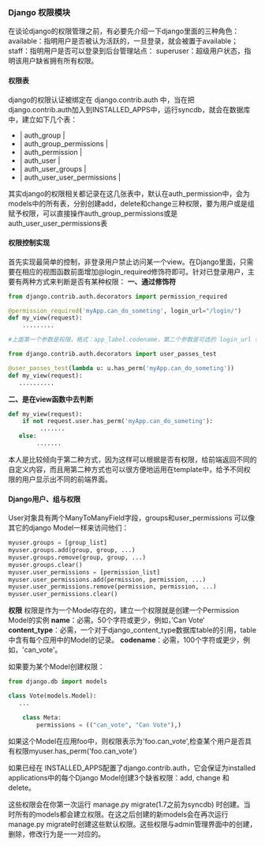 ### Django 权限模块

在谈论django的权限管理之前，有必要先介绍一下django里面的三种角色：
available：指明用户是否被认为活跃的，一旦登录，就会被置于available；
staff：指明用户是否可以登录到后台管理站点：
superuser：超级用户状态，指明该用户缺省拥有所有权限。

#### 权限表
django的权限认证被绑定在 django.contrib.auth 中，当在把django.contrib.auth加入到INSTALLED_APPS中，运行syncdb，就会在数据库中，建立如下几个表：

+ | auth_group |
+ | auth_group_permissions |
+ | auth_permission |
+ | auth_user |
+ | auth_user_groups |
+ | auth_user_user_permissions |

其实django的权限相关都记录在这几张表中，默认在auth_permission中，会为models中的所有表，分别创建add，delete和change三种权限，要为用户或是组赋予权限，可以直接操作auth_group_permissions或是auth_user_user_permissions表

#### 权限控制实现
首先实现最简单的控制，非登录用户禁止访问某一个view。在Django里面，只需要在相应的视图函数前面增加@login_required修饰符即可。针对已登录用户，主要有两种方式来判断是否有某种权限：
**一、通过修饰符**
```python
from django.contrib.auth.decorators import permission_required

@permission_required('myApp.can_do_someting', login_url="/login/")  
def my_view(request):
    .........

#上面第一个参数是权限，格式：app_label.codename，第二个参数是可选的 login_url 参数，这个参数让你指定登录页面的 URL （缺省为 settings.LOGIN_URL ）。

from django.contrib.auth.decorators import user_passes_test

@user_passes_test(lambda u: u.has_perm('myApp.can_do_someting'))
def my_view(request):
   ..........
```

**二、是在view函数中去判断**
```python
def my_view(request):
    if not request.user.has_perm('myApp.can_do_someting'):
         .......
   else:
        .......
```

本人是比较倾向于第二种方式，因为这样可以根据是否有权限，给前端返回不同的自定义内容，而且用第二种方式也可以很方便地运用在template中，给予不同权限的用户显示出不同的前端界面。


#### Django用户、组与权限
User对象具有两个ManyToManyField字段，groups和user_permissions
可以像其它的django Model一样来访问他们：
```python
myuser.groups = [group_list]
myuser.groups.add(group, group, ...)
myuser.groups.remove(group, group, ...)
myuser.groups.clear()
myuser.user_permissions = [permission_list]
myuser.user_permissions.add(permission, permission, ...)
myuser.user_permissions.remove(permission, permission, ...)
myuser.user_permissions.clear()
```

**权限**
权限是作为一个Model存在的，建立一个权限就是创建一个Permission Model的实例
**name**：必需。50个字符或更少，例如，’Can Vote‘
**content_type**：必需，一个对于django_content_type数据库table的引用，table中含有每个应用中的Model的记录。
**codename**：必需，100个字符或更少，例如，'can_vote'。

如果要为某个Model创建权限：
```python
from django.db import models

class Vote(models.Model):
   ...

    class Meta:
        permissions = (("can_vote", "Can Vote"),)
```
如果这个Model在应用foo中，则权限表示为'foo.can_vote',检查某个用户是否具有权限myuser.has_perm('foo.can_vote')

如果已经在 INSTALLED_APPS配置了django.contrib.auth，它会保证为installed applications中的每个Django Model创建3个缺省权限：add, change 和 delete。

这些权限会在你第一次运行 manage.py migrate(1.7之前为syncdb) 时创建。当时所有的models都会建立权限。在这之后创建的新models会在再次运行 manage.py migrate时创建这些默认权限。这些权限与admin管理界面中的创建，删除，修改行为是一一对应的。
